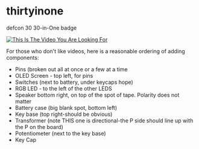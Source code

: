 # thirtyinone
defcon 30 30-in-One badge

[![This Is The Video You Are Looking For](https://res.cloudinary.com/marcomontalbano/image/upload/v1660514696/video_to_markdown/images/youtube--AAD9OO9EeQw-c05b58ac6eb4c4700831b2b3070cd403.jpg)](https://www.youtube.com/watch?v=AAD9OO9EeQw "DCZia 30 in 1 Electronic Project Kit Badge Overview")

For those who don't like videos, here is a reasonable ordering of adding components:
* Pins (broken out all at once or a few at a time
* OLED Screen - top left, for pins
* Switches (next to battery, under keycaps hope)
* RGB LED - to the left of the other LEDS
* Speaker bottom right, on top of the spot of tape.  Polarity does not matter
* Battery case (big blank spot, bottom left)
* Key base (top right-should be obvious)
* Transformer (note THIS one is directional-the P side should line up with the P on the board)
* Potentiometer (next to the key base)
* Key Cap


